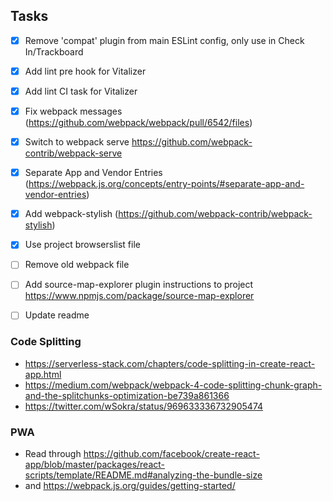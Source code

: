 ## Tasks
- [x] Remove 'compat' plugin from main ESLint config, only use in Check In/Trackboard
- [x] Add lint pre hook for Vitalizer
- [x] Add lint CI task for Vitalizer
- [x] Fix webpack messages (https://github.com/webpack/webpack/pull/6542/files)
- [x] Switch to webpack serve https://github.com/webpack-contrib/webpack-serve
- [x] Separate App and Vendor Entries (https://webpack.js.org/concepts/entry-points/#separate-app-and-vendor-entries)
- [x] Add webpack-stylish (https://github.com/webpack-contrib/webpack-stylish)
- [x] Use project browserslist file
- [ ] Remove old webpack file
- [ ] Add source-map-explorer plugin instructions to project https://www.npmjs.com/package/source-map-explorer
- [ ] Update readme


### Code Splitting
- https://serverless-stack.com/chapters/code-splitting-in-create-react-app.html
- https://medium.com/webpack/webpack-4-code-splitting-chunk-graph-and-the-splitchunks-optimization-be739a861366
- https://twitter.com/wSokra/status/969633336732905474


### PWA
- Read through https://github.com/facebook/create-react-app/blob/master/packages/react-scripts/template/README.md#analyzing-the-bundle-size
- and https://webpack.js.org/guides/getting-started/
